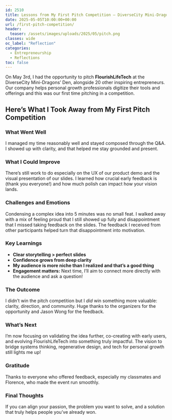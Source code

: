 ```yaml
---
id: 2510
title: Lessons from My First Pitch Competition – DiverseCity Mini-Dragons’ Den
date: 2025-05-05T10:00:00+00:00
url: /first-pitch-competition/
header:
  teaser: /assets/images/uploads/2025/05/pitch.png
classes: wide
oc_label: "Reflection"
categories:
  - Entrepreneurship
  - Reflections
toc: false
---
```



On May 3rd, I had the opportunity to pitch **FlourishLifeTech** at the DiverseCity Mini-Dragons’ Den, alongside 20 other inspiring entrepreneurs. Our company helps personal growth professionals digitize their tools and offerings and this was our first time pitching in a competition.

## Here’s What I Took Away from My First Pitch Competition


### What Went Well
I managed my time reasonably well and stayed composed through the Q&A. I showed up with clarity, and that helped me stay grounded and present.

### What I Could Improve
There’s still work to do especially on the UX of our product demo and the visual presentation of our slides. I learned how crucial early feedback is (thank you everyone!) and how much polish can impact how your vision lands.

### Challenges and Emotions
Condensing a complex idea into 5 minutes was no small feat. I walked away with a mix of feeling proud that I still showed up fully and disappointment that I missed taking feedback on the slides. The feedback I received from other participants helped turn that disappointment into motivation.

### Key Learnings
* **Clear storytelling > perfect slides**
* **Confidence grows from deep clarity**
* **My audience is more niche than I realized and that’s a good thing**
* **Engagement matters:** Next time, I’ll aim to connect more directly with the audience and ask a question!

### The Outcome
I didn’t win the pitch competition but I *did* win something more valuable: clarity, direction, and community. Huge thanks to the organizers for the opportunity and Jason Wong for the feedback.

### What’s Next
I’m now focusing on validating the idea further, co-creating with early users, and evolving FlourishLifeTech into something truly impactful. The vision to bridge systems thinking, regenerative design, and tech for personal growth still lights me up!

### Gratitude
Thanks to everyone who offered feedback, especially my classmates and Florence, who made the event run smoothly.

### Final Thoughts
If you can align your passion, the problem you want to solve, and a solution that truly helps people you’ve already won.
